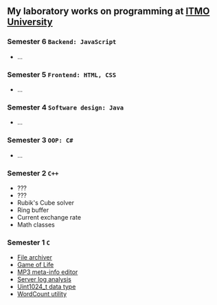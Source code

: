 ## My laboratory works on programming at [ITMO University](https://itmo.ru)
### Semester 6 `Backend: JavaScript`
* \.\.\.
### Semester 5 `Frontend: HTML, CSS`
* \.\.\.
### Semester 4 `Software design: Java`
* \.\.\.
### Semester 3 `OOP: C#`
* \.\.\.
### Semester 2 `C++`
* ???
* ???
* Rubik's Cube solver
* Ring buffer
* Current exchange rate
* Math classes
### Semester 1 `C`
* [File archiver](https://github.com/ZISRF/Programming/tree/master/1sem/6lab)
* [Game of Life](https://github.com/ZISRF/Programming/tree/master/1sem/5lab)
* [MP3 meta-info editor](https://github.com/ZISRF/Programming/tree/master/1sem/4lab)
* [Server log analysis](https://github.com/ZISRF/Programming/tree/master/1sem/3lab)
* [Uint1024_t data type](https://github.com/ZISRF/Programming/tree/master/1sem/2lab)
* [WordCount utility](https://github.com/ZISRF/Programming/tree/master/1sem/1lab)